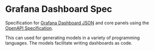 # Grafana Dashboard Spec

Specification for [Grafana Dashboard
JSON](https://grafana.com/docs/grafana/latest/reference/dashboard/) and core
panels using the [OpenAPI
Specification](https://github.com/OAI/OpenAPI-Specification).

This can used for generating models in a variety of programming languages. The
models facilitate writing dashboards as code.
